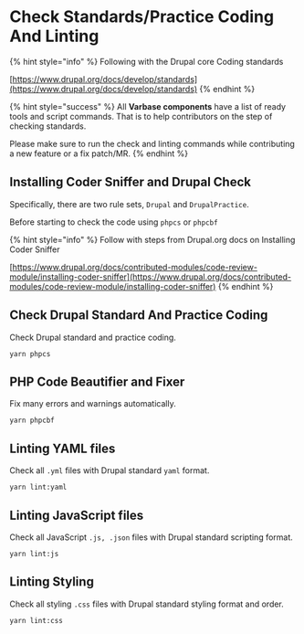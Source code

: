 # Check Standards/Practice Coding And Linting

{% hint style="info" %}
Following with the Drupal core Coding standards

[https://www.drupal.org/docs/develop/standards](https://www.drupal.org/docs/develop/standards)
{% endhint %}

{% hint style="success" %}
All **Varbase components** have a list of ready tools and script commands. That is to help contributors on the step of checking standards.&#x20;

Please make sure to run the check and linting commands while contributing a new feature or a fix patch/MR.
{% endhint %}

## Installing Coder Sniffer and Drupal Check

Specifically, there are two rule sets, `Drupal` and `DrupalPractice`.

Before starting to check the code using `phpcs` or `phpcbf`

{% hint style="info" %}
Follow with steps from Drupal.org docs on Installing Coder Sniffer

[https://www.drupal.org/docs/contributed-modules/code-review-module/installing-coder-sniffer](https://www.drupal.org/docs/contributed-modules/code-review-module/installing-coder-sniffer)
{% endhint %}

## Check Drupal Standard And Practice Coding

Check Drupal standard and practice coding.

```
yarn phpcs
```

## PHP Code Beautifier and Fixer&#x20;

Fix many errors and warnings automatically.

```
yarn phpcbf
```

## Linting YAML files

Check all `.yml` files with Drupal standard `yaml` format.

```
yarn lint:yaml
```

## Linting  JavaScript files

Check all JavaScript `.js, .json` files with Drupal standard scripting format.

```
yarn lint:js
```

## Linting Styling

Check all styling `.css` files with Drupal standard styling format and order.

```
yarn lint:css
```

####

